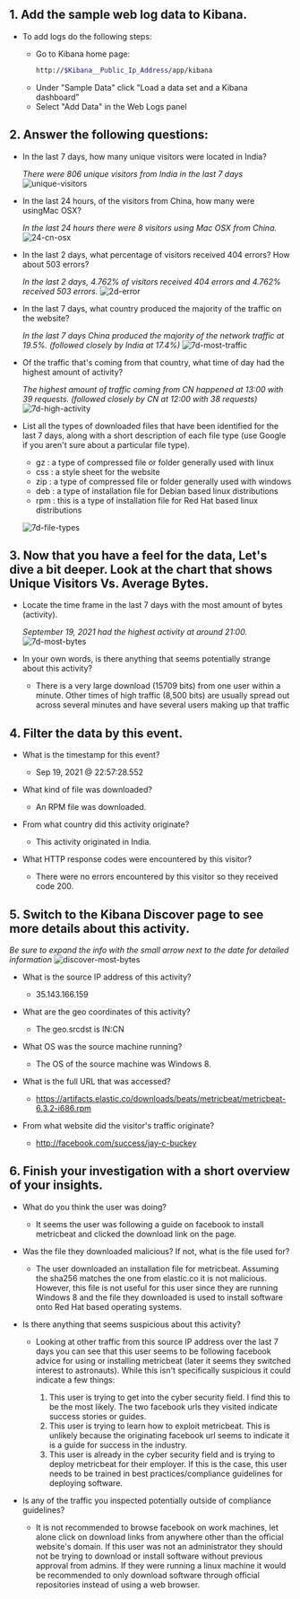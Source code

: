 ## 1. Add the sample web log data to Kibana.

- To add logs do the following steps:

     - Go to Kibana home page: 
       ```bash 
       http://$Kibana__Public_Ip_Address/app/kibana
       ```
     - Under "Sample Data" click "Load a data set and a Kibana dashboard"
     - Select "Add Data" in the Web Logs panel

## 2. Answer the following questions:

- In the last 7 days, how many unique visitors were located in India?
  
  *There were 806 unique visitors from India in the last 7 days*
  ![unique-visitors](./images/7d-unique-visitors.png)

- In the last 24 hours, of the visitors from China, how many were usingMac OSX?

  *In the last 24 hours there were 8 visitors using Mac OSX from China.*
  ![24-cn-osx](./images/24h-cn-osx.png)

- In the last 2 days, what percentage of visitors received 404 errors? How about 503 errors?

  *In the last 2 days, 4.762% of visitors received 404 errors and 4.762% received 503 errors.*
  ![2d-error](./images/2d-error.png)

- In the last 7 days, what country produced the majority of the traffic on the website?

  *In the last 7 days China produced the majority of the network traffic at 19.5%. (followed closely by India at 17.4%)*
  ![7d-most-traffic](./images/7d-most-traffic.png)

- Of the traffic that's coming from that country, what time of day had the highest amount of activity?

  *The highest amount of traffic coming from CN happened at 13:00 with 39 requests. (followed closely by CN at 12:00 with 38 requests)*
  ![7d-high-activity](./images/7d-high-activity.png)


- List all the types of downloaded files that have been identified for the last 7 days, along with a short description of each file type (use Google if you aren't sure about a particular file type).

     - gz  :  a type of compressed file or folder generally used with linux
     - css :  a style sheet for the website
     - zip :  a type of compressed file or folder generally used with windows
     - deb :  a type of installation file for Debian based linux distributions
     - rpm : this is a type of installation file for Red Hat based linux distributions

     ![7d-file-types](./images/7d-file-types.png)

## 3. Now that you have a feel for the data, Let's dive a bit deeper. Look at the chart that shows Unique Visitors Vs. Average Bytes.

- Locate the time frame in the last 7 days with the most amount of bytes (activity).

     *September 19, 2021 had the highest activity at around 21:00.*
     ![7d-most-bytes](./images/7d-most-bytes.png)
     
- In your own words, is there anything that seems potentially strange about this activity?

     - There is a very large download (15709 bits) from one user within a minute.
     Other times of high traffic (8,500 bits) are usually spread out across several minutes and have several users making up that traffic   

## 4. Filter the data by this event.

- What is the timestamp for this event?

     - Sep 19, 2021 @ 22:57:28.552

 - What kind of file was downloaded?
      
     - An RPM file was downloaded.

- From what country did this activity originate?

     - This activity originated in India.

- What HTTP response codes were encountered by this visitor?

     - There were no errors encountered by this visitor so they received code 200.

## 5. Switch to the Kibana Discover page to see more details about this activity.

  *Be sure to expand the info with the small arrow next to the date for detailed information*
  ![discover-most-bytes](./images/discover-most-bytes.png)

- What is the source IP address of this activity?

     - 35.143.166.159

- What are the geo coordinates of this activity?

     - The geo.srcdst is IN:CN

- What OS was the source machine running?

     - The OS of the source machine was Windows 8.

- What is the full URL that was accessed?

     - https://artifacts.elastic.co/downloads/beats/metricbeat/metricbeat-6.3.2-i686.rpm

- From what website did the visitor's traffic originate?

     - http://facebook.com/success/jay-c-buckey

## 6. Finish your investigation with a short overview of your insights. 

- What do you think the user was doing?

     - It seems the user was following a guide on facebook to install metricbeat and clicked the download link on the page.

- Was the file they downloaded malicious? If not, what is the file used for?

     - The user downloaded an installation file for metricbeat. Assuming the sha256 matches the one from elastic.co it is not malicious.
     However, this file is not useful for this user since they are running Windows 8 and the file they downloaded is used to install software onto Red Hat based operating systems.

- Is there anything that seems suspicious about this activity?

     - Looking at other traffic from this source IP address over the last 7 days you can see that this user seems to be following facebook advice for using or installing metricbeat (later it seems they switched interest to astronauts). While this isn't specifically suspicious it could indicate a few things:
     
       1. This user is trying to get into the cyber security field. I find this to be the most likely. 
       The two facebook urls they visited indicate success stories or guides. 
       2. This user is trying to learn how to exploit metricbeat.
       This is unlikely because the originating facebook url seems to indicate it is a guide for success in the industry.
       3. This user is already in the cyber security field and is trying to deploy metricbeat for their employer.
       If this is the case, this user needs to be trained in best practices/compliance guidelines for deploying software.

- Is any of the traffic you inspected potentially outside of compliance guidelines?

     - It is not recommended to browse facebook on work machines, let alone click on download links from anywhere other than the official website's domain.
     If this user was not an administrator they should not be trying to download or install software without previous approval from admins.
     If they were running a linux machine it would be recommended to only download software through official repositories instead of using a web browser.